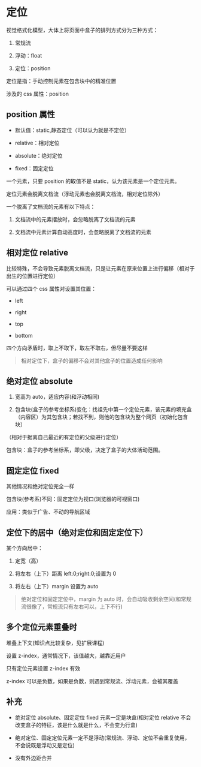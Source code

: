 # 定位

视觉格式化模型，大体上将页面中盒子的排列方式分为三种方式：

1. 常规流

2. 浮动：float

3. 定位：position

定位是指：手动控制元素在包含块中的精准位置

涉及的 css 属性：position

## position 属性

- 默认值：static,静态定位（可以认为就是不定位）

- relative：相对定位

- absolute：绝对定位

- fixed：固定定位

一个元素，只要 position 的取值不是 static，认为该元素是一个定位元素。

定位元素会脱离文档流（浮动元素也会脱离文档流，相对定位除外）

一个脱离了文档流的元素有以下特点：

1. 文档流中的元素摆放时，会忽略脱离了文档流的元素

2. 文档流中元素计算自动高度时，会忽略脱离了文档流的元素

## 相对定位 relative

比较特殊，不会导致元素脱离文档流，只是让元素在原来位置上进行偏移（相对于出生的位置进行定位）

可以通过四个 css 属性对设置其位置：

- left

- right

- top

- bottom

四个方向矛盾时，取上不取下，取左不取右，但尽量不要这样

> 相对定位下，盒子的偏移不会对其他盒子的位置造成任何影响

## 绝对定位 absolute

1. 宽高为 auto，适应内容(和浮动相同)

2. 包含块(盒子的参考坐标系)变化：找祖先中第一个定位元素，该元素的填充盒（内容区）为其包含块；若找不到，则他的包含块为整个网页（初始化包含块）

（相对于据离自己最近的有定位的父级进行定位）

包含块：盒子的参考坐标系，即父级，决定了盒子的大体活动范围。

## 固定定位 fixed

其他情况和绝对定位完全一样

包含块(参考系)不同：固定定位为视口(浏览器的可视窗口)

应用：类似于广告、不动的导航区域

## 定位下的居中（绝对定位和固定定位下）

某个方向居中：

1. 定宽（高）

2. 将左右（上下）距离 left:0;right:0;设置为 0

3. 将左右（上下）margin 设置为 auto

> 绝对定位和固定定位中，margin 为 auto 时，会自动吸收剩余空间(和常规流很像了，常规流只有左右可以，上下不行)

## 多个定位元素重叠时

堆叠上下文(知识点比较复杂，见扩展课程)

设置 z-index，通常情况下，该值越大，越靠近用户

只有定位元素设置 z-index 有效

z-index 可以是负数，如果是负数，则遇到常规流、浮动元素，会被其覆盖

## 补充

- 绝对定位 absolute、固定定位 fixed 元素一定是块盒(相对定位 relative 不会改变盒子的特征，该是什么就是什么，不会变为行盒)

- 绝对定位、固定定位元素一定不是浮动(常规流、浮动、定位不会重复使用，不会说既是浮动又是定位)

- 没有外边距合并
